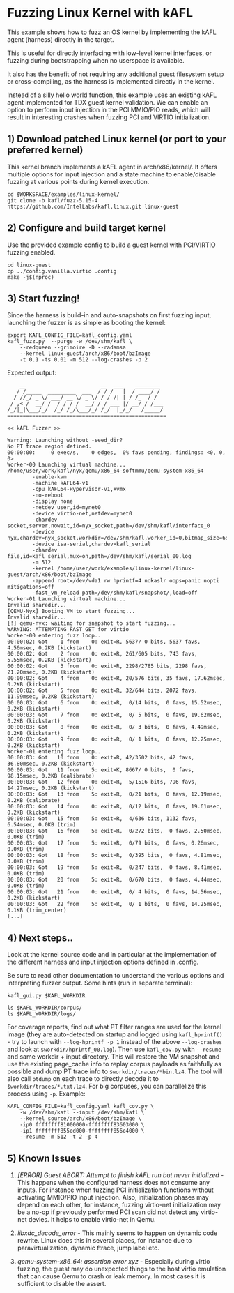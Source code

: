 # Fuzzing Linux Kernel with kAFL

This example shows how to fuzz an OS kernel by implementing the kAFL agent
(harness) directly in the target.

This is useful for directly interfacing with low-level kernel interfaces,
or fuzzing during bootstrapping when no userspace is available.

It also has the benefit of not requiring any additional guest filesystem
setup or cross-compiling, as the harness is implemented directly in the kernel.


Instead of a silly hello world function, this example uses an existing kAFL
agent implemented for TDX guest kernel validation. We can enable an option to
perform input injection in the PCI MMIO/PIO reads, which will result in
interesting crashes when fuzzing PCI and VIRTIO initialization.

## 1) Download patched Linux kernel (or port to your preferred kernel)

This kernel branch implements a kAFL agent in arch/x86/kernel/. It offers
multiple options for input injection and a state machine to enable/disable
fuzzing at various points during kernel execution.

```
cd $WORKSPACE/examples/linux-kernel/
git clone -b kafl/fuzz-5.15-4 https://github.com/IntelLabs/kafl.linux.git linux-guest
```

## 2) Configure and build target kernel

Use the provided example config to build a guest kernel with PCI/VIRTIO fuzzing
enabled.

```
cd linux-guest
cp ../config.vanilla.virtio .config
make -j$(nproc)
```

## 3) Start fuzzing!

Since the harness is build-in and auto-snapshots on first fuzzing input,
launching the fuzzer is as simple as booting the kernel:

```
export KAFL_CONFIG_FILE=kafl_config.yaml
kafl_fuzz.py  --purge -w /dev/shm/kafl \
	--redqueen --grimoire -D --radamsa
	--kernel linux-guest/arch/x86/boot/bzImage
	-t 0.1 -ts 0.01 -m 512 --log-crashes -p 2
```

Expected output:

```
    __                        __  ___    ________
   / /_____  _________  ___  / / /   |  / ____/ /
  / //_/ _ \/ ___/ __ \/ _ \/ / / /| | / /_  / /
 / ,< /  __/ /  / / / /  __/ / / ___ |/ __/ / /___
/_/|_|\___/_/  /_/ /_/\___/_/ /_/  |_/_/   /_____/
===================================================

<< kAFL Fuzzer >>

Warning: Launching without -seed_dir?
No PT trace region defined.
00:00:00:     0 exec/s,    0 edges,  0% favs pending, findings: <0, 0, 0>
Worker-00 Launching virtual machine...
/home/user/work/kafl/nyx/qemu/x86_64-softmmu/qemu-system-x86_64
        -enable-kvm
        -machine kAFL64-v1
        -cpu kAFL64-Hypervisor-v1,+vmx
        -no-reboot
        -display none
        -netdev user,id=mynet0
        -device virtio-net,netdev=mynet0
        -chardev socket,server,nowait,id=nyx_socket,path=/dev/shm/kafl/interface_0
        -device nyx,chardev=nyx_socket,workdir=/dev/shm/kafl,worker_id=0,bitmap_size=65536,input_buffer_size=131072
        -device isa-serial,chardev=kafl_serial
        -chardev file,id=kafl_serial,mux=on,path=/dev/shm/kafl/serial_00.log
        -m 512
        -kernel /home/user/work/examples/linux-kernel/linux-guest/arch/x86/boot/bzImage
        -append root=/dev/vda1 rw hprintf=4 nokaslr oops=panic nopti mitigations=off
        -fast_vm_reload path=/dev/shm/kafl/snapshot/,load=off
Worker-01 Launching virtual machine...
Invalid sharedir...
[QEMU-Nyx] Booting VM to start fuzzing...
Invalid sharedir...
[!] qemu-nyx: waiting for snapshot to start fuzzing...
WARNING: ATTEMPTING FAST GET for virtio
Worker-00 entering fuzz loop..
00:00:02: Got    1 from    0: exit=R, 5637/ 0 bits, 5637 favs, 4.56msec, 0.2KB (kickstart)
00:00:02: Got    2 from    0: exit=R, 261/605 bits, 743 favs, 5.55msec, 0.2KB (kickstart)
00:00:02: Got    3 from    0: exit=R, 2298/2785 bits, 2298 favs, 21.20msec, 0.2KB (kickstart)
00:00:02: Got    4 from    0: exit=R, 20/576 bits, 35 favs, 17.62msec, 0.2KB (kickstart)
00:00:02: Got    5 from    0: exit=R, 32/644 bits, 2072 favs, 11.99msec, 0.2KB (kickstart)
00:00:03: Got    6 from    0: exit=R,  0/14 bits,  0 favs, 15.52msec, 0.2KB (kickstart)
00:00:03: Got    7 from    0: exit=R,  0/ 5 bits,  0 favs, 19.62msec, 0.2KB (kickstart)
00:00:03: Got    8 from    0: exit=R,  0/ 3 bits,  0 favs, 4.49msec, 0.2KB (kickstart)
00:00:03: Got    9 from    0: exit=R,  0/ 1 bits,  0 favs, 12.25msec, 0.2KB (kickstart)
Worker-01 entering fuzz loop..
00:00:03: Got   10 from    0: exit=R, 42/3502 bits, 42 favs, 36.80msec, 0.2KB (kickstart)
00:00:03: Got   11 from    5: exit=K, 8667/ 0 bits,  0 favs, 98.15msec, 0.2KB (calibrate)
00:00:03: Got   12 from    0: exit=R,  5/1516 bits, 796 favs, 14.27msec, 0.2KB (kickstart)
00:00:03: Got   13 from    5: exit=R,  0/21 bits,  0 favs, 12.19msec, 0.2KB (calibrate)
00:00:03: Got   14 from    0: exit=R,  0/12 bits,  0 favs, 19.61msec, 0.2KB (kickstart)
00:00:03: Got   15 from    5: exit=R,  4/636 bits, 1132 favs, 6.54msec, 0.0KB (trim)
00:00:03: Got   16 from    5: exit=R,  0/272 bits,  0 favs, 2.50msec, 0.0KB (trim)
00:00:03: Got   17 from    5: exit=R,  0/79 bits,  0 favs, 0.26msec, 0.0KB (trim)
00:00:03: Got   18 from    5: exit=R,  0/395 bits,  0 favs, 4.81msec, 0.0KB (trim)
00:00:03: Got   19 from    5: exit=R,  0/247 bits,  0 favs, 8.41msec, 0.0KB (trim)
00:00:03: Got   20 from    5: exit=R,  0/670 bits,  0 favs, 4.44msec, 0.0KB (trim)
00:00:03: Got   21 from    0: exit=R,  0/ 4 bits,  0 favs, 14.56msec, 0.2KB (kickstart)
00:00:03: Got   22 from    5: exit=R,  0/ 1 bits,  0 favs, 14.25msec, 0.1KB (trim_center)
[...]
```

## 4) Next steps..

Look at the kernel source code and in particular at the implementation of the
different harness and input injection options defined in .config.

Be sure to read other documentation to understand the various options and
interpreting fuzzer output. Some hints (run in separate terminal):

```
kafl_gui.py $KAFL_WORKDIR
```

```
ls $KAFL_WORKDIR/corpus/
ls $KAFL_WORKDIR/logs/
```

For coverage reports, find out what PT filter ranges are used for the kernel image (they are auto-detected on startup and logged using `kafl_hprintf()` - try to launch with `--log-hprintf -p 1` instead of the above `--log-crashes` and look at `$workdir/hprintf_00.log`). Then use `kafl_cov.py` with `--resume` and same workdir + input directory. This will restore the VM snapshot and use the existing page_cache info to replay corpus payloads as faithfully as possible and dump PT trace info to `$workdir/traces/*bin.lz4`. The tool will also call `ptdump` on each trace to directly decode it to `$workdir/traces/*.txt.lz4`. For big corpuses, you can parallelize this process using `-p`. Example:

```
KAFL_CONFIG_FILE=kafl_config.yaml kafl_cov.py \
	-w /dev/shm/kafl --input /dev/shm/kafl \
	--kernel source/arch/x86/boot/bzImage \
	-ip0 ffffffff81000000-ffffffff83603000 \
	-ip1 ffffffff855ed000-ffffffff856e4000 \
	--resume -m 512 -t 2 -p 4
```

## 5) Known Issues

1) *[ERROR] Guest ABORT: Attempt to finish kAFL run but never initialized* - This
happens when the configured harness does not consume any inputs. For instance
when fuzzing PCI initialization functions without activating MMIO/PIO input
injection. Also, initialization phases may depend on each other, for instance,
fuzzing virtio-net initialization may be a no-op if previously performed PCI
scan did not detect any virtio-net devies. It helps to enable virtio-net in
Qemu.

2) *libxdc_decode_error* - This mainly seems to happen on dynamic code rewrite.
Linux does this in several places, for instance due to paravirtualization,
dynamic ftrace, jump label etc.

3) *qemu-system-x86_64: assertion error xyz* - Especially during virtio fuzzing,
the guest may do unexpected things to the host virtio emulation that can cause
Qemu to crash or leak memory. In most cases it is sufficient to disable the
assert.
